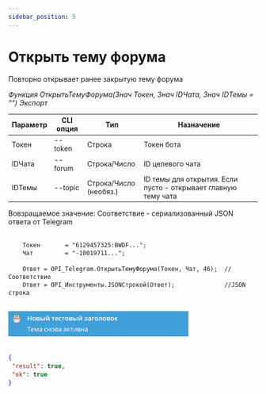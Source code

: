 ```yaml
---
sidebar_position: 5
---
```


# Открыть тему форума
Повторно открывает ранее закрытую тему форума


*Функция ОткрытьТемуФорума(Знач Токен, Знач IDЧата, Знач IDТемы = "") Экспорт*

  | Параметр | CLI опция | Тип | Назначение |
  |-|-|-|-|
  | Токен | --token | Строка | Токен бота |
  | IDЧата | --forum | Строка/Число | ID целевого чата |
  | IDТемы | --topic | Строка/Число (необяз.) | ID темы для открытия. Если пусто - открывает главную тему чата |
  
  Вовзращаемое значение: Соответствие - сериализованный JSON ответа от Telegram

```bsl title="Пример кода"
	
    Токен       = "6129457325:BWDF...";
    Чат         = "-10019711...";
  
    Ответ = OPI_Telegram.ОткрытьТемуФорума(Токен, Чат, 46);  //Соответствие
    Ответ = OPI_Инструменты.JSONСтрокой(Ответ);              //JSON строка 
	
```

![Результат](img/4.png)

```json title="Результат"

{
 "result": true,
 "ok": true
}

```

